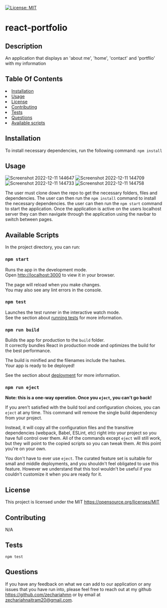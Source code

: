   [![License: MIT](https://img.shields.io/badge/License-MIT-yellow.svg)](https://opensource.org/licenses/MIT)
  # react-portfolio

  ## Description
  An application that displays an 'about me', 'home', 'contact' and 'portflio' with my information

## Table Of Contents
<li><a href="#installation">Installation</a></li>
<li><a href="#usage">Usage</a></li>
<li><a href="#license">License</a></li>
<li><a href="#contributing">Contributing</a></li>
<li><a href="#tests">Tests</a></li>
<li><a href="#questions">Questions</a></li>
<li><a href="#Available scripts">Available scripts</a></li>

## Installation
To install necessary dependencies, run the following command:
```npm install```

## Usage
![Screenshot 2022-12-11 144647](https://user-images.githubusercontent.com/110499007/206926724-363d2262-7ce8-4e19-aebf-0a2a8243f921.png)
![Screenshot 2022-12-11 144709](https://user-images.githubusercontent.com/110499007/206926728-dbcc6875-ccc4-4ea6-8535-518e84cab540.png)
![Screenshot 2022-12-11 144733](https://user-images.githubusercontent.com/110499007/206926732-f82eb0dc-8a9d-4ee1-bf52-32d7fcf73510.png)
![Screenshot 2022-12-11 144758](https://user-images.githubusercontent.com/110499007/206926738-59c752aa-a9d4-4190-9f87-5af433b0a7fd.png)


The user must clone down the repo to get the necessary folders, files and dependencies. The user can then run the ```npm install``` command to install the necessary dependencies. the user can then run the ```npm start``` command to start the application. Once the application is active on the users localhost server they can then navigate through the application using the navbar to switch between pages.

## Available Scripts

In the project directory, you can run:

### `npm start`

Runs the app in the development mode.\
Open [http://localhost:3000](http://localhost:3000) to view it in your browser.

The page will reload when you make changes.\
You may also see any lint errors in the console.

### `npm test`

Launches the test runner in the interactive watch mode.\
See the section about [running tests](https://facebook.github.io/create-react-app/docs/running-tests) for more information.

### `npm run build`

Builds the app for production to the `build` folder.\
It correctly bundles React in production mode and optimizes the build for the best performance.

The build is minified and the filenames include the hashes.\
Your app is ready to be deployed!

See the section about [deployment](https://facebook.github.io/create-react-app/docs/deployment) for more information.

### `npm run eject`

**Note: this is a one-way operation. Once you `eject`, you can't go back!**

If you aren't satisfied with the build tool and configuration choices, you can `eject` at any time. This command will remove the single build dependency from your project.

Instead, it will copy all the configuration files and the transitive dependencies (webpack, Babel, ESLint, etc) right into your project so you have full control over them. All of the commands except `eject` will still work, but they will point to the copied scripts so you can tweak them. At this point you're on your own.

You don't have to ever use `eject`. The curated feature set is suitable for small and middle deployments, and you shouldn't feel obligated to use this feature. However we understand that this tool wouldn't be useful if you couldn't customize it when you are ready for it.

## License
This project is licensed under the MIT https://opensource.org/licenses/MIT

## Contributing
N/A

## Tests
```npm test```

## Questions
If you have any feedback on what we can add to our application or any issues that you have run into, please feel free to reach out at my github https://github.com/zechariahmn or by email at zechariahnaitram20@gmail.com.
